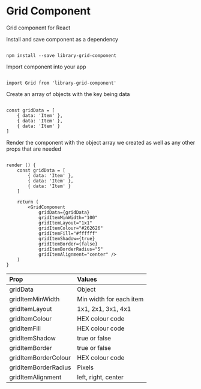 
# Grid Component

Grid component for React

Install and save component as a dependency

```

npm install --save library-grid-component

```

Import component into your app

```

import Grid from 'library-grid-component'

```

Create an array of objects with the key being data

```

const gridData = [
	{ data: 'Item' },
	{ data: 'Item' },
	{ data: 'Item' }
]

```

Render the component with the object array we created as well as any other props that are needed

```

render () {
	const gridData = [
		{ data: 'Item' },
		{ data: 'Item' },
		{ data: 'Item' }
	]

	return (
		<GridComponent
			gridData={gridData}
			gridItemMinWidth="100"
			gridItemLayout="1x1"
			gridItemColour="#262626"
			gridItemFill="#ffffff"
			gridItemShadow={true}
			gridItemBorder={false}
			gridItemBorderRadius="5"
			gridItemAlignment="center" />
	)
}

```

| Prop                 | Values                  |
| :------------------- | :---------------------- |
| gridData             | Object                  |
| gridItemMinWidth     | Min width for each item |
| gridItemLayout       | 1x1, 2x1, 3x1, 4x1      |
| gridItemColour       | HEX colour code         |
| gridItemFill         | HEX colour code         |
| gridItemShadow       | true or false           |
| gridItemBorder       | true or false           |
| gridItemBorderColour | HEX colour code         |
| gridItemBorderRadius | Pixels                  |
| gridItemAlignment    | left, right, center     |